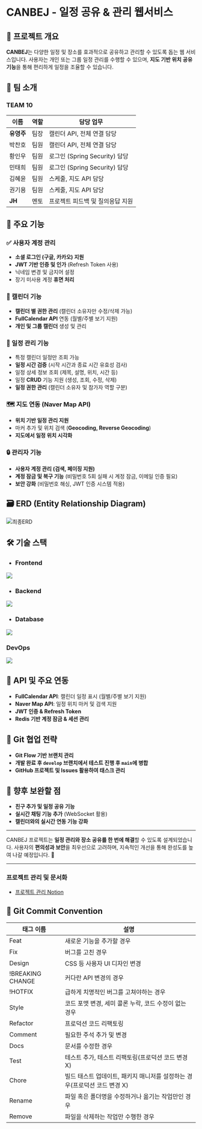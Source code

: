 # CANBEJ - 일정 공유 & 관리 웹서비스

## :pushpin: 프로젝트 개요
**CANBEJ**는 다양한 일정 및 장소를 효과적으로 공유하고 관리할 수 있도록 돕는 웹 서비스입니다. 사용자는 개인 또는 그룹 일정 관리를 수행할 수 있으며, **지도 기반 위치 공유 기능**을 통해 편리하게 일정을 조율할 수 있습니다.

## :busts_in_silhouette: 팀 소개
### **TEAM 10**
| 이름     | 역할               | 담당 업무                        |
|---------|------------------|-------------------------------|
| **유영주** | 팀장              | 캘린더 API, 전체 연결 담당      |
| 박찬호   | 팀원              | 캘린더 API, 전체 연결 담당      |
| 황인우   | 팀원              | 로그인 (Spring Security) 담당  |
| 민태희   | 팀원              | 로그인 (Spring Security) 담당  |
| 김혜윤   | 팀원              | 스케줄, 지도 API 담당          |
| 권기용   | 팀원              | 스케줄, 지도 API 담당          |
| **JH**   | 멘토              | 프로젝트 피드백 및 질의응답 지원 |

## :dart: 주요 기능
### **:white_check_mark: 사용자 계정 관리**
- **소셜 로그인 (구글, 카카오) 지원**
- **JWT 기반 인증 및 인가** (Refresh Token 사용)
- 닉네임 변경 및 금지어 설정
- 장기 미사용 계정 **휴면 처리**

### **:calendar: 캘린더 기능**
- **캘린더 별 권한 관리** (캘린더 소유자만 수정/삭제 가능)
- **FullCalendar API** 연동 (월별/주별 보기 지원)
- **개인 및 그룹 캘린더** 생성 및 관리

### **:pushpin: 일정 관리 기능**
- 특정 캘린더 일정만 조회 가능
- **일정 시간 검증** (시작 시간과 종료 시간 유효성 검사)
- 일정 상세 정보 조회 (제목, 설명, 위치, 시간 등)
- 일정 **CRUD** 기능 지원 (생성, 조회, 수정, 삭제)
- **일정 권한 관리** (캘린더 소유자 및 참가자 역할 구분)

### **:world_map: 지도 연동 (Naver Map API)**
- **위치 기반 일정 관리 지원**
- 마커 추가 및 위치 검색 (**Geocoding, Reverse Geocoding**)
- **지도에서 일정 위치 시각화**

### **:lock: 관리자 기능**
- **사용자 계정 관리 (검색, 페이징 지원)**
- **계정 잠금 및 복구 기능** (비밀번호 5회 실패 시 계정 잠금, 이메일 인증 필요)
- **보안 강화** (비밀번호 해싱, JWT 인증 시스템 적용)

## :card_file_box: ERD (Entity Relationship Diagram)
![최종ERD](https://github.com/user-attachments/assets/36de3922-e62b-4e69-afb8-6b80571bdcad)


## :hammer_and_wrench: 기술 스택
- ### **Frontend**
<img src="https://skillicons.dev/icons?i=nextjs,react,typescript,tailwind" />


- ### **Backend**
<img src="https://skillicons.dev/icons?i=java,spring,hibernate" />


- ### **Database**
<img src="https://skillicons.dev/icons?i=redis, h2" />


### **DevOps**
<img src="https://skillicons.dev/icons?i=gradle,github" />


## :pushpin: API 및 주요 연동
- **FullCalendar API**: 캘린더 일정 표시 (월별/주별 보기 지원)
- **Naver Map API**: 일정 위치 마커 및 검색 지원
- **JWT 인증 & Refresh Token**
- **Redis 기반 계정 잠금 & 세션 관리**

## :link: Git 협업 전략
- **Git Flow 기반 브랜치 관리**
- **개발 완료 후 `develop` 브랜치에서 테스트 진행 후 `main`에 병합**
- **GitHub 프로젝트 및 Issues 활용하여 태스크 관리**

## :rocket: 향후 보완할 점
- **친구 추가 및 일정 공유 기능**
- **실시간 채팅 기능 추가** (WebSocket 활용)
- **캘린더와의 실시간 연동 기능 강화**

---

CANBEJ 프로젝트는 **일정 관리와 장소 공유를 한 번에 해결**할 수 있도록 설계되었습니다. 사용자의 **편의성과 보안**을 최우선으로 고려하며, 지속적인 개선을 통해 완성도를 높여 나갈 예정입니다. :dart:

---

### 프로젝트 관리 및 문서화
- [프로젝트 관리 Notion](https://www.notion.so/10-5d52f2cbeb374740874572de5fea184b?pvs=4)

## 📄 Git Commit Convention
| 태그 이름 | 설명 |
| --- | --- |
| Feat | 새로운 기능을 추가할 경우 |
| Fix | 버그를 고친 경우 |
| Design | CSS 등 사용자 UI 디자인 변경 |
| !BREAKING CHANGE | 커다란 API 변경의 경우 |
| !HOTFIX | 급하게 치명적인 버그를 고쳐야하는 경우 |
| Style | 코드 포맷 변경, 세미 콜론 누락, 코드 수정이 없는 경우 |
| Refactor | 프로덕션 코드 리팩토링 |
| Comment | 필요한 주석 추가 및 변경 |
| Docs | 문서를 수정한 경우 |
| Test | 테스트 추가, 테스트 리팩토링(프로덕션 코드 변경 X) |
| Chore | 빌드 태스트 업데이트, 패키지 매니저를 설정하는 경우(프로덕션 코드 변경 X) |
| Rename | 파일 혹은 폴더명을 수정하거나 옮기는 작업만인 경우 |
| Remove | 파일을 삭제하는 작업만 수행한 경우 |



